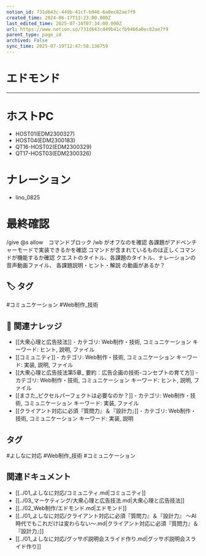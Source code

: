 ```yaml
---
notion_id: 731d643c-449b-41cf-b946-6a0ec82ae7f9
created_time: 2024-06-17T13:23:00.000Z
last_edited_time: 2025-07-10T07:34:00.000Z
url: https://www.notion.so/731d643c449b41cfb9466a0ec82ae7f9
parent_type: page_id
archived: False
sync_time: 2025-07-19T12:47:58.136759
---
```


# エドモンド

---
# ホストPC
- HOST01(EDM2300327)
- HOST04(EDM2300183)
- QT16-HOST02(EDM2300329)
- QT17-HOST03(EDM2300326)
# ナレーション
- lino_0825
# 最終確認
/give @s allow　コマンドブロック
/wb がオフなのを確認
各課題がアドベンチャーモードで実装できるかを確認
 コマンドが含まれているものは正しくコマンドが機能するか確認
クエストのタイトル、各課題のタイトル、ナレーションの音声動画ファイル、 各課題説明・ヒント・解説 の動画があるか？

## 🏷️ タグ
#コミュニケーション #Web制作_技術

## 🔗 関連ナレッジ
- [[大衆心理と広告技法]] - カテゴリ: Web制作・技術, コミュニケーション キーワード: ヒント, 説明, ファイル
- [[コミュニティ]] - カテゴリ: Web制作・技術, コミュニケーション キーワード: 実装, 説明, ファイル
- [[大衆心理と広告技法第5章_ 要約：広告企画の技術-コンセプトの育て方]] - カテゴリ: Web制作・技術, コミュニケーション キーワード: ヒント, 説明, ファイル
- [[まさた_ピクセルパーフェクトは必要なのか？]] - カテゴリ: Web制作・技術, コミュニケーション キーワード: 実装, ファイル
- [[クライアント対応に必須『質問力』＆『設計力』]] - カテゴリ: Web制作・技術, コミュニケーション キーワード: 実装, 説明


## タグ

#よしなに対応 #Web制作_技術 #コミュニケーション 

## 関連ドキュメント

- [[../01_よしなに対応/コミュニティ.md|コミュニティ]]
- [[../03_マーケティング/大衆心理と広告技法.md|大衆心理と広告技法]]
- [[../02_Web制作/エドモンド.md|エドモンド]]
- [[../01_よしなに対応/クライアント対応に必須『質問力』＆『設計力』
〜AI時代でもこれだけは変わらない〜.md|クライアント対応に必須『質問力』＆『設計力』]]
- [[../01_よしなに対応/グッサポ説明会スライド作り.md|グッサポ説明会スライド作り]]
